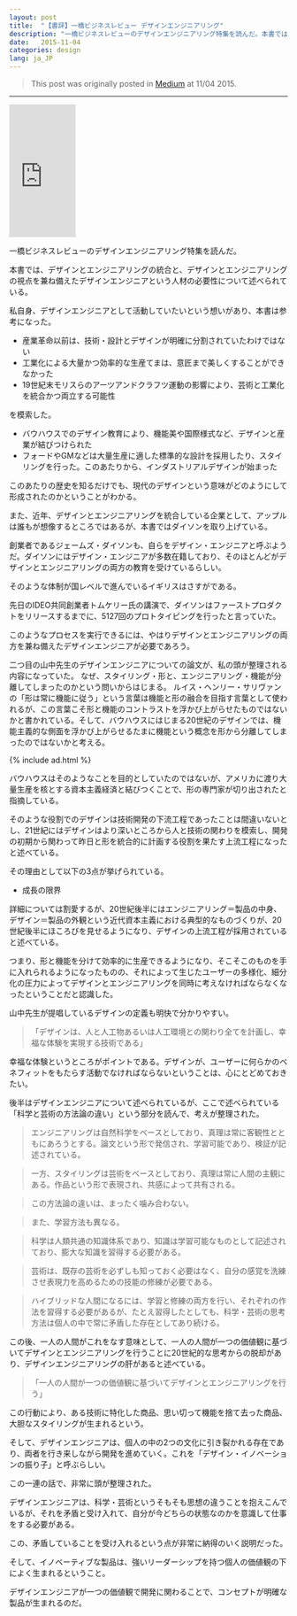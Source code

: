 ```yaml
---
layout: post
title:  "【書評】一橋ビジネスレビュー デザインエンジニアリング"
description: "一橋ビジネスレビューのデザインエンジニアリング特集を読んだ。本書では、デザインとエンジニアリングの統合と、デザインとエンジニアリングの視点を兼ね備えたデザインエンジニアという人材の必要性について述べられている。私自身、デザインエンジニアとして活動していたいという想いがあり、本書は参考になった。"
date:   2015-11-04
categories: design
lang: ja_JP
---
```


> This post was originally posted in [Medium](https://medium.com/@micchyboy/書評-一橋ビジネスレビュー-デザインエンジニアリング-99eed6fb6f6e#.j0o1kyrh8) at 11/04 2015.

---

<iframe src="http://rcm-fe.amazon-adsystem.com/e/cm?lt1=_blank&bc1=000000&IS2=1&bg1=FFFFFF&fc1=000000&lc1=0000FF&t=maasaamiichii-22&o=9&p=8&l=as4&m=amazon&f=ifr&ref=ss_til&asins=4492820655" style="width:120px;height:240px;" scrolling="no" marginwidth="0" marginheight="0" frameborder="0"></iframe>


一橋ビジネスレビューのデザインエンジニアリング特集を読んだ。

本書では、デザインとエンジニアリングの統合と、デザインとエンジニアリングの視点を兼ね備えたデザインエンジニアという人材の必要性について述べられている。

私自身、デザインエンジニアとして活動していたいという想いがあり、本書は参考になった。

- 産業革命以前は、技術・設計とデザインが明確に分割されていたわけではない
- 工業化による大量かつ効率的な生産てまは、意匠まで美しくすることができなかった
- 19世紀末モリスらのアーツアンドクラフツ運動の影響により、芸術と工業化を統合かつ両立する可能性

を模索した。

- バウハウスでのデザイン教育により、機能美や国際様式など、デザインと産業が結びつけられた
- フォードやGMなどは大量生産に適した標準的な設計を採用したり、スタイリングを行った。このあたりから、インダストリアルデザインが始まった

このあたりの歴史を知るだけでも、現代のデザインという意味がどのようにして形成されたのかということがわかる。

また、近年、デザインとエンジニアリングを統合している企業として、アップルは誰もが想像するところではあるが、本書ではダイソンを取り上げている。

創業者であるジェームズ・ダイソンも、自らをデザイン・エンジニアと呼ぶようだ。ダイソンにはデザイン・エンジニアが多数在籍しており、そのほとんどがデザインとエンジニアリングの両方の教育を受けているらしい。

そのような体制が国レベルで進んでいるイギリスはさすがである。

先日のIDEO共同創業者トムケリー氏の講演で、ダイソンはファーストプロダクトをリリースするまでに、5127回のプロトタイピングを行ったと言っていた。

このようなプロセスを実行できるには、やはりデザインとエンジニアリングの両方を兼ね備えたデザインエンジニアが必要であろう。

二つ目の山中先生のデザインエンジニアについての論文が、私の頭が整理される内容になっていた。
なぜ、スタイリング・形と、エンジニアリング・機能が分離してしまったのかという問いからはじまる。
ルイス・ヘンリー・サリヴァンの「形は常に機能に従う」という言葉は機能と形の融合を目指す言葉として使われるが、この言葉こそ形と機能のコントラストを浮かび上がらせたものではないかと書かれている。そして、バウハウスにはじまる20世紀のデザインでは、機能主義的な側面を浮かび上がらせるたまに機能という概念を形から分離してしまったのではないかと考える。


{% include ad.html %}

バウハウスはそのようなことを目的としていたのではないが、アメリカに渡り大量生産を核とする資本主義経済と結びつくことで、形の専門家が切り出されたと指摘している。

そのような役割でのデザインは技術開発の下流工程であったことは間違いないとし、21世紀にはデザインはより深いところから人と技術の関わりを模索し、開発の初期から関わって昨日と形を統合的に計画する役割を果たす上流工程になったと述べている。

その理由として以下の3点が挙げられている。

- 成長の限界

詳細については割愛するが、20世紀後半にはエンジニアリング＝製品の中身、デザイン＝製品の外観という近代資本主義における典型的なものづくりが、20世紀後半にほころびを見せるようになり、デザインの上流工程が採用されていると述べている。

つまり、形と機能を分けて効率的に生産できるようになり、そこそこのものを手に入れられるようになったものの、それによって生じたユーザーの多様化、細分化の圧力によってデザインとエンジニアリングを同時に考えなければならなくなったということだと認識した。

山中先生が提唱しているデザインの定義も明快で分かりやすい。

> 「デザインは、人と人工物あるいは人工環境との関わり全てを計画し、幸福な体験を実現する技術である」

幸福な体験というところがポイントである。デザインが、ユーザーに何らかのベネフィットをもたらす活動でなければならないということは、心にとどめておきたい。

後半はデザインエンジニアについて述べられているが、ここで述べられている「科学と芸術の方法論の違い」という部分を読んで、考えが整理された。

> エンジニアリングは自然科学をベースとしており、真理は常に客観性とともにあろうとする。論文という形で発信され、学習可能であり、検証が記述されている。

> 一方、スタイリングは芸術をベースとしており、真理は常に人間の主観にある。作品という形で表現され、共感によって共有される。

> この方法論の違いは、まったく噛み合わない。

> また、学習方法も異なる。

> 科学は人類共通の知識体系であり、知識は学習可能なものとして記述されており、膨大な知識を習得する必要がある。

> 芸術は、既存の芸術を必ずしも知っておく必要はなく、自分の感覚を洗練させ表現力を高めるための技能の修練が必要である。

> ハイブリッドな人間になるには、学習と修練の両方を行い、それぞれの作法を習得する必要があるが、たとえ習得したとしても、科学・芸術の思考方法は個人の中で常に矛盾した存在としてあり続ける。

この後、一人の人間がこれをなす意味として、一人の人間が一つの価値観に基づいてデザインとエンジニアリングを行うことに20世紀的な思考からの脱却があり、デザインエンジニアリングの肝があると述べている。

> 「一人の人間が一つの価値観に基づいてデザインとエンジニアリングを行う」

この行動により、ある技術に特化した商品、思い切って機能を捨て去った商品、大胆なスタイリングが生まれるという。

そして、デザインエンジニアは、個人の中の2つの文化に引き裂かれる存在であり、両者を行き来しながら開発を進めていく。これを「デザイン・イノベーションの振り子」と呼ぶらしい。

この一連の話で、非常に頭が整理された。

デザインエンジニアは、科学・芸術というそもそも思想の違うことを抱えこんでいるが、それを矛盾と受け入れて、自分が今どちらの状態なのかを意識して仕事をする必要がある。

この、矛盾していることを受け入れるという点が非常に納得のいく説明だった。

そして、イノベーティブな製品は、強いリーダーシップを持つ個人の価値観の下によく生まれるということ。

デザインエンジニアが一つの価値観で開発に関わることで、コンセプトが明確な製品が生まれるのだ。
